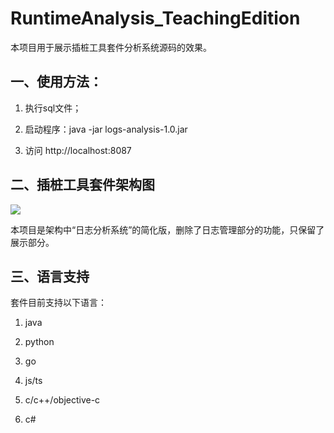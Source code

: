 # RuntimeAnalysis_TeachingEdition

本项目用于展示插桩工具套件分析系统源码的效果。

## 一、使用方法：

1. 执行sql文件；

2. 启动程序：java -jar logs-analysis-1.0.jar

3. 访问 http://localhost:8087

## 二、插桩工具套件架构图

![ ](https://raw.githubusercontent.com/zhonghuajin/RuntimeAnalysis_EducationalVersion/master/%E6%8F%92%E6%A1%A9%E5%A5%97%E4%BB%B6%E6%9E%B6%E6%9E%84.jpg)

本项目是架构中“日志分析系统”的简化版，删除了日志管理部分的功能，只保留了展示部分。

## 三、语言支持

套件目前支持以下语言：

1. java

2. python

3. go

4. js/ts

5. c/c++/objective-c

6. c#